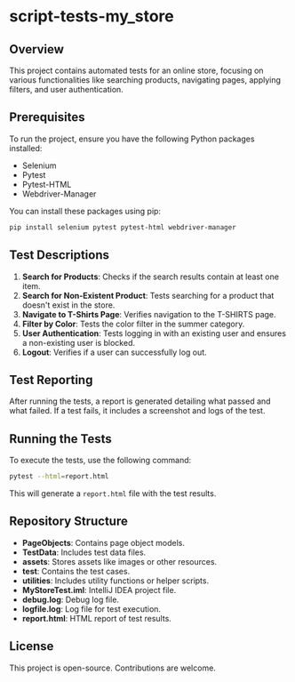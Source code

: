 
# script-tests-my_store

## Overview
This project contains automated tests for an online store, focusing on various functionalities like searching products, navigating pages, applying filters, and user authentication.

## Prerequisites
To run the project, ensure you have the following Python packages installed:
- Selenium
- Pytest
- Pytest-HTML
- Webdriver-Manager

You can install these packages using pip:
```sh
pip install selenium pytest pytest-html webdriver-manager
```

## Test Descriptions
1. **Search for Products**: Checks if the search results contain at least one item.
2. **Search for Non-Existent Product**: Tests searching for a product that doesn't exist in the store.
3. **Navigate to T-Shirts Page**: Verifies navigation to the T-SHIRTS page.
4. **Filter by Color**: Tests the color filter in the summer category.
5. **User Authentication**: Tests logging in with an existing user and ensures a non-existing user is blocked.
6. **Logout**: Verifies if a user can successfully log out.

## Test Reporting
After running the tests, a report is generated detailing what passed and what failed. If a test fails, it includes a screenshot and logs of the test.

## Running the Tests
To execute the tests, use the following command:
```sh
pytest --html=report.html
```
This will generate a `report.html` file with the test results.

## Repository Structure
- **PageObjects**: Contains page object models.
- **TestData**: Includes test data files.
- **assets**: Stores assets like images or other resources.
- **test**: Contains the test cases.
- **utilities**: Includes utility functions or helper scripts.
- **MyStoreTest.iml**: IntelliJ IDEA project file.
- **debug.log**: Debug log file.
- **logfile.log**: Log file for test execution.
- **report.html**: HTML report of test results.

## License
This project is open-source. Contributions are welcome.
